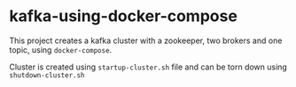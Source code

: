 # kafka-using-docker-compose

This project creates a kafka cluster with a zookeeper, two brokers and one topic, using `docker-compose`. 

Cluster is created using `startup-cluster.sh` file and can be torn down using `shutdown-cluster.sh`
